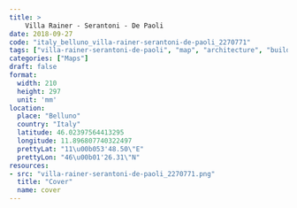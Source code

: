 ```yaml
---
title: > 
    Villa Rainer - Serantoni - De Paoli
date: 2018-09-27
code: "italy_belluno_villa-rainer-serantoni-de-paoli_2270771"
tags: ["villa-rainer-serantoni-de-paoli", "map", "architecture", "buildings", "Belluno", "Italy"]
categories: ["Maps"]
draft: false
format:
  width: 210
  height: 297
  unit: 'mm'
location:
  place: "Belluno"
  country: "Italy"
  latitude: 46.02397564413295
  longitude: 11.896807740322497
  prettyLat: "11\u00b053'48.50\"E"
  prettyLon: "46\u00b01'26.31\"N"
resources:
- src: "villa-rainer-serantoni-de-paoli_2270771.png"
  title: "Cover"
  name: cover
---
```

